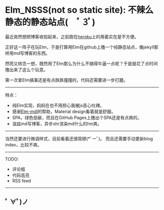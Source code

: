 Elm_NSSS(not so static site): 不辣么静态的静态站点(　ﾟ 3ﾟ)
==========================
最近突然想把博客收拾起来，之前跑在[heroku](http://fxmy.herokuapp.com/)上的用着实在是不方便。

正好这一阵子在玩Elm，于是打算用Elm在github上撸一个纯静态站点，像jekyll那样用md写博客的东西。

然而又转念一想，既然用了Elm那么为什么不搞得牛逼一点呢？于是就花了点时间撸出来了这么个玩意。

第一次拿Elm搞事还是有点跌跌撞撞的，代码还需要进一步打磨。

----------------------
特点：

- 纯Elm实现，妈妈在也不用担心我被js恶心吐辣。
- 感谢[Elm-mdl](https://github.com/debois/elm-mdl)的帮助，Material design看着就是舒服。
- SPA，绿色低碳，而且在GitHub Pages上撸出个SPA还是有点爽的。
- 滋兹md写博客，异步xhr渲染md什么的hin爽。

----------------------
当然还要进行微调样式，目前看着还很简陋(*ﾟーﾟ)。
而且还需要手动更新blog index，比较不爽。

----------------------
TODO:

- 评论框
- 代码高亮
- RSS feed

----------------------
ﾟ ∀ﾟ)ノ
----------------------
